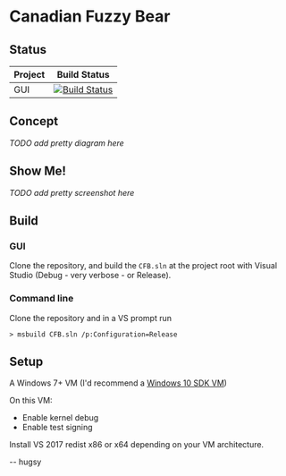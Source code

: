 # Canadian Fuzzy Bear

## Status
Project|Build Status
---|---
GUI|[![Build Status](https://dev.azure.com/blahcat/CFB/_apis/build/status/hugsy.CFB?branchName=master)](https://dev.azure.com/blahcat/CFB/_build/latest?definitionId=1&branchName=master)


## Concept

_TODO add pretty diagram here_

## Show Me!

_TODO add pretty screenshot here_


## Build

### GUI

Clone the repository, and build the `CFB.sln` at the project root with Visual Studio (Debug - very verbose - or Release).



### Command line

Clone the repository and in a VS prompt run

```
> msbuild CFB.sln /p:Configuration=Release
```

## Setup

A Windows 7+ VM (I'd recommend a [Windows 10 SDK VM](https://developer.microsoft.com/en-us/windows/downloads/virtual-machines))

On this VM:
 - Enable kernel debug
 - Enable test signing

Install VS 2017 redist x86 or x64 depending on your VM architecture.


-- hugsy
